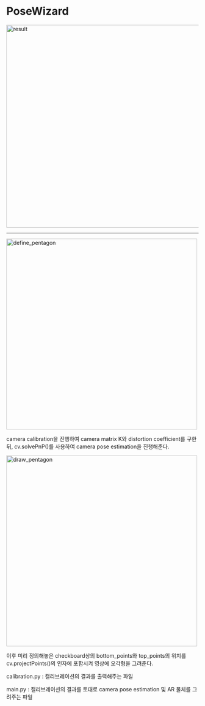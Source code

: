 # PoseWizard
<img width="531" alt="result" src="https://github.com/SoTaeHo/PoseWizard/assets/91146046/04733323-f9e6-491a-896a-e6ecb9da88e2">

----------------------

<img width="500" alt="define_pentagon" src="https://github.com/SoTaeHo/PoseWizard/assets/91146046/3a53419c-a4d1-4e83-b2e0-1ecc4470cac3">

camera calibration을 진행하여 camera matrix K와 distortion coefficient를 구한 뒤, cv.solvePnP()를 사용하여 camera pose estimation을 진행해준다.

<img width="500" alt="draw_pentagon" src="https://github.com/SoTaeHo/PoseWizard/assets/91146046/4e941d56-d551-4d09-91c4-f23d6fbfe3ac">

이후 미리 정의해놓은 checkboard상의 bottom_points와 top_points의 위치를 cv.projectPoints()의 인자에 포함시켜 영상에 오각형을 그려준다.


calibration.py : 캘리브레이션의 결과를 출력해주는 파일

main.py : 캘리브레이션의 결과를 토대로 camera pose estimation 및 AR 물체를 그려주는 파일
